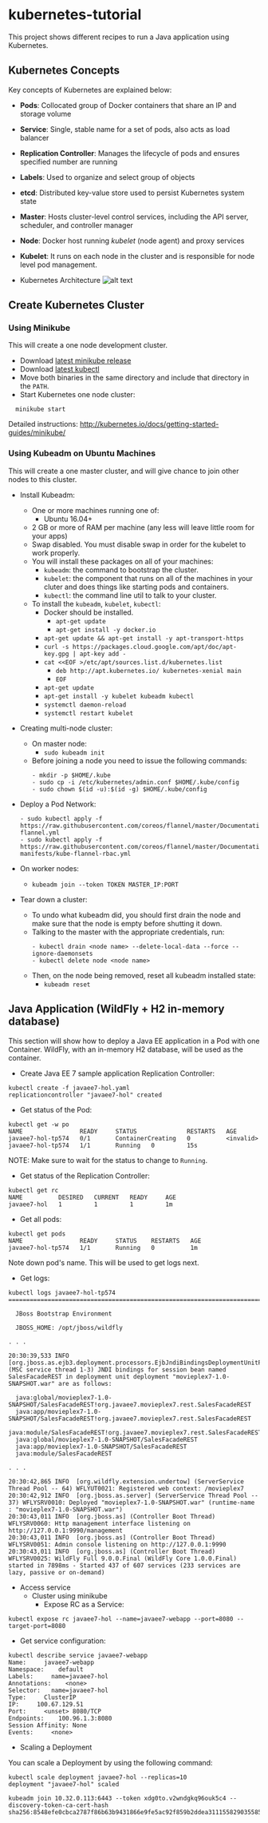 # kubernetes-tutorial

This project shows different recipes to run a Java application using Kubernetes.

## Kubernetes Concepts

Key concepts of Kubernetes are explained below:

- **Pods**: Collocated group of Docker containers that share an IP and storage volume
- **Service**: Single, stable name for a set of pods, also acts as load balancer
- **Replication Controller**: Manages the lifecycle of pods and ensures specified number are running
- **Labels**: Used to organize and select group of objects
- **etcd**: Distributed key-value store used to persist Kubernetes system state
- **Master**: Hosts cluster-level control services, including the API server, scheduler, and controller manager
- **Node**: Docker host running _kubelet_ (node agent) and proxy services
- **Kubelet**: It runs on each node in the cluster and is responsible for node level pod management.

- Kubernetes Architecture
![alt text](images/kubernetes-architecture.png)

## Create Kubernetes Cluster

### Using Minikube

This will create a one node development cluster.

- Download [latest minikube release](https://github.com/kubernetes/minikube/releases)
- Download [latest kubectl](http://kubernetes.io/docs/getting-started-guides/minikube/#install-kubectl)
- Move both binaries in the same directory and include that directory in the `PATH`.
- Start Kubernetes one node cluster:

```
  minikube start
```

Detailed instructions: http://kubernetes.io/docs/getting-started-guides/minikube/

### Using Kubeadm on Ubuntu Machines

This will create a one master cluster, and will give chance to join other nodes to this cluster.

- Install Kubeadm:
  - One or more machines running one of:
    - Ubuntu 16.04+
  - 2 GB or more of RAM per machine (any less will leave little room for your apps)
  - Swap disabled. You must disable swap in order for the kubelet to work properly.
  - You will install these packages on all of your machines:
    - `kubeadm`: the command to bootstrap the cluster.
    - `kubelet`: the component that runs on all of the machines in your cluter and does things like starting pods and containers.
    - `kubectl`: the command line util to talk to your cluster.
  - To install the `kubeadm`, `kubelet`, `kubectl`:
    - Docker should be installed.
      - `apt-get update`
   	  - `apt-get install -y docker.io`
    - `apt-get update && apt-get install -y apt-transport-https`
    - `curl -s https://packages.cloud.google.com/apt/doc/apt-key.gpg | apt-key add -`
    - `cat <<EOF >/etc/apt/sources.list.d/kubernetes.list`
      - `deb http://apt.kubernetes.io/ kubernetes-xenial main`
      - `EOF`
    - `apt-get update`
    - `apt-get install -y kubelet kubeadm kubectl` 
    - `systemctl daemon-reload`
    - `systemctl restart kubelet`
   
- Creating multi-node cluster:
  - On master node:
    - `sudo kubeadm init`
  - Before joining a node you need to issue the following commands:
    ```
    - mkdir -p $HOME/.kube
    - sudo cp -i /etc/kubernetes/admin.conf $HOME/.kube/config
    - sudo chown $(id -u):$(id -g) $HOME/.kube/config
    ```
   
 - Deploy a Pod Network:
   ```
   - sudo kubectl apply -f https://raw.githubusercontent.com/coreos/flannel/master/Documentation/kube-flannel.yml
   - sudo kubectl apply -f https://raw.githubusercontent.com/coreos/flannel/master/Documentation/k8s-manifests/kube-flannel-rbac.yml
   ```
   
 - On worker nodes:
   - `kubeadm join --token TOKEN MASTER_IP:PORT` 
- Tear down a cluster:
  - To undo what kubeadm did, you should first drain the node and make sure that the node is empty before shutting it down.
  - Talking to the master with the appropriate credentials, run:
    ```
    - kubectl drain <node name> --delete-local-data --force --ignore-daemonsets
    - kubectl delete node <node name>	
    ```
  - Then, on the node being removed, reset all kubeadm installed state:
    - `kubeadm reset`
	
## Java Application (WildFly + H2 in-memory database)

This section will show how to deploy a Java EE application in a Pod with one Container. WildFly, with an in-memory H2 database, will be used as the container.

- Create Java EE 7 sample application Replication Controller:
```
kubectl create -f javaee7-hol.yaml
replicationcontroller "javaee7-hol" created
```
- Get status of the Pod:
```
kubectl get -w po
NAME                READY     STATUS              RESTARTS   AGE
javaee7-hol-tp574   0/1       ContainerCreating   0          <invalid>
javaee7-hol-tp574   1/1       Running   0         15s
```
NOTE: Make sure to wait for the status to change to `Running`.
- Get status of the Replication Controller:
```
kubectl get rc
NAME          DESIRED   CURRENT   READY     AGE
javaee7-hol   1         1         1         1m
```
- Get all pods:
```
kubectl get pods
NAME                READY     STATUS    RESTARTS   AGE
javaee7-hol-tp574   1/1       Running   0          1m
```
Note down pod's name. This will be used to get logs next.
- Get logs:
```
kubectl logs javaee7-hol-tp574
=========================================================================

  JBoss Bootstrap Environment

  JBOSS_HOME: /opt/jboss/wildfly

. . .

20:30:39,533 INFO  [org.jboss.as.ejb3.deployment.processors.EjbJndiBindingsDeploymentUnitProcessor] (MSC service thread 1-3) JNDI bindings for session bean named SalesFacadeREST in deployment unit deployment "movieplex7-1.0-SNAPSHOT.war" are as follows:

  java:global/movieplex7-1.0-SNAPSHOT/SalesFacadeREST!org.javaee7.movieplex7.rest.SalesFacadeREST
  java:app/movieplex7-1.0-SNAPSHOT/SalesFacadeREST!org.javaee7.movieplex7.rest.SalesFacadeREST
  java:module/SalesFacadeREST!org.javaee7.movieplex7.rest.SalesFacadeREST
  java:global/movieplex7-1.0-SNAPSHOT/SalesFacadeREST
  java:app/movieplex7-1.0-SNAPSHOT/SalesFacadeREST
  java:module/SalesFacadeREST

. . .

20:30:42,865 INFO  [org.wildfly.extension.undertow] (ServerService Thread Pool -- 64) WFLYUT0021: Registered web context: /movieplex7
20:30:42,912 INFO  [org.jboss.as.server] (ServerService Thread Pool -- 37) WFLYSRV0010: Deployed "movieplex7-1.0-SNAPSHOT.war" (runtime-name : "movieplex7-1.0-SNAPSHOT.war")
20:30:43,011 INFO  [org.jboss.as] (Controller Boot Thread) WFLYSRV0060: Http management interface listening on http://127.0.0.1:9990/management
20:30:43,011 INFO  [org.jboss.as] (Controller Boot Thread) WFLYSRV0051: Admin console listening on http://127.0.0.1:9990
20:30:43,011 INFO  [org.jboss.as] (Controller Boot Thread) WFLYSRV0025: WildFly Full 9.0.0.Final (WildFly Core 1.0.0.Final) started in 7898ms - Started 437 of 607 services (233 services are lazy, passive or on-demand)
```
- Access service
  - Cluster using minikube
    - Expose RC as a Service:
```
kubectl expose rc javaee7-hol --name=javaee7-webapp --port=8080 --target-port=8080
```
- Get service configuration:
```
kubectl describe service javaee7-webapp
Name:     javaee7-webapp
Namespace:    default
Labels:     name=javaee7-hol
Annotations:    <none>
Selector:   name=javaee7-hol
Type:     ClusterIP
IP:     100.67.129.51
Port:     <unset> 8080/TCP
Endpoints:    100.96.1.3:8080
Session Affinity: None
Events:     <none>
```

- Scaling a Deployment

You can scale a Deployment by using the following command:

```
kubectl scale deployment javaee7-hol --replicas=10
deployment "javaee7-hol" scaled

kubeadm join 10.32.0.113:6443 --token xdg0to.v2wndgkq96ouk5c4 --discovery-token-ca-cert-hash sha256:8548efe0cbca2787f86b63b9431866e9fe5ac92f859b2ddea311155829035585
```
